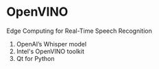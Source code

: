 # OpenVINO

Edge Computing for Real-Time Speech Recognition
1. OpenAI’s Whisper model
2. Intel's OpenVINO toolkit
3. Qt for Python
